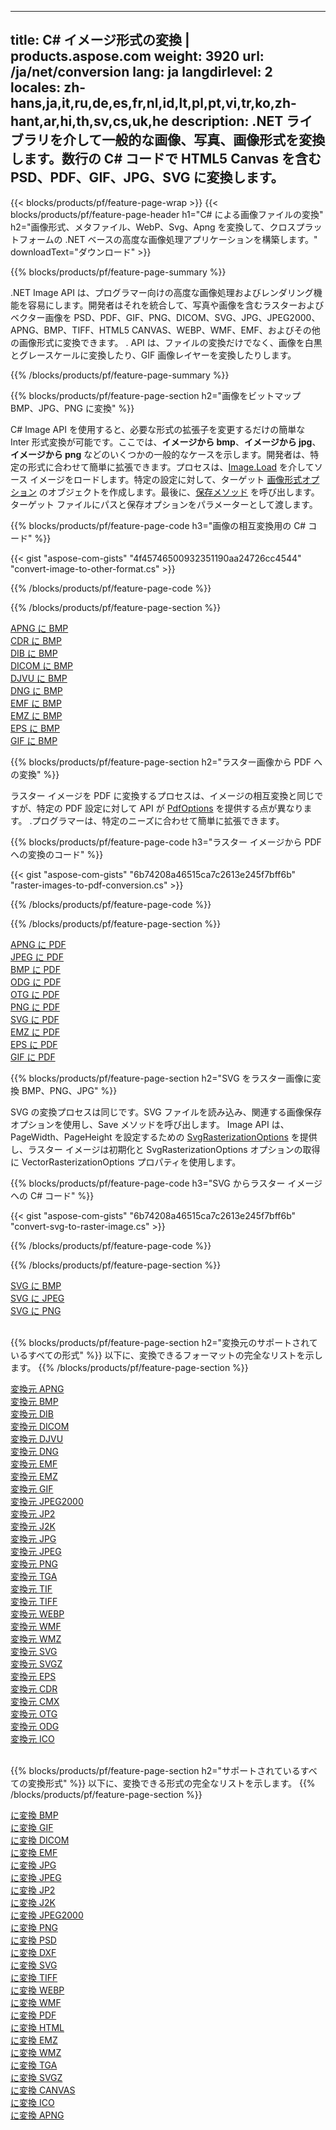 ﻿
---
title: C# イメージ形式の変換 | products.aspose.com 
weight: 3920
url: /ja/net/conversion 
lang: ja
langdirlevel: 2
locales: zh-hans,ja,it,ru,de,es,fr,nl,id,lt,pl,pt,vi,tr,ko,zh-hant,ar,hi,th,sv,cs,uk,he
description: .NET ライブラリを介して一般的な画像、写真、画像形式を変換します。数行の C# コードで HTML5 Canvas を含む PSD、PDF、GIF、JPG、SVG に変換します。
---

{{< blocks/products/pf/feature-page-wrap >}}
{{< blocks/products/pf/feature-page-header h1="C# による画像ファイルの変換" h2="画像形式、メタファイル、WebP、Svg、Apng を変換して、クロスプラットフォームの .NET ベースの高度な画像処理アプリケーションを構築します。" downloadText="ダウンロード" >}}

{{% blocks/products/pf/feature-page-summary %}}

.NET Image API は、プログラマー向けの高度な画像処理およびレンダリング機能を容易にします。開発者はそれを統合して、写真や画像を含むラスターおよびベクター画像を PSD、PDF、GIF、PNG、DICOM、SVG、JPG、JPEG2000、APNG、BMP、TIFF、HTML5 CANVAS、WEBP、WMF、EMF、およびその他の画像形式に変換できます。 . API は、ファイルの変換だけでなく、画像を白黒とグレースケールに変換したり、GIF 画像レイヤーを変換したりします。

{{% /blocks/products/pf/feature-page-summary  %}}

{{% blocks/products/pf/feature-page-section  h2="画像をビットマップ BMP、JPG、PNG に変換" %}}

C# Image API を使用すると、必要な形式の拡張子を変更するだけの簡単な Inter 形式変換が可能です。ここでは、**イメージから bmp**、**イメージから jpg**、**イメージから png** などのいくつかの一般的なケースを示します。開発者は、特定の形式に合わせて簡単に拡張できます。プロセスは、[Image.Load](https://apireference.aspose.com/imaging/net/aspose.imaging/image/methods/load) を介してソース イメージをロードします。特定の設定に対して、ターゲット [画像形式オプション](https://apireference.aspose.com/imaging/net/aspose.imaging.imageoptions) のオブジェクトを作成します。最後に、[保存メソッド](https://apireference.aspose.com/imaging/net/aspose.imaging.image/save/methods/4) を呼び出します。ターゲット ファイルにパスと保存オプションをパラメーターとして渡します。

{{% blocks/products/pf/feature-page-code h3="画像の相互変換用の C# コード" %}}

{{< gist "aspose-com-gists" "4f45746500932351190aa24726cc4544" "convert-image-to-other-format.cs" >}}

{{% /blocks/products/pf/feature-page-code  %}}

{{% /blocks/products/pf/feature-page-section %}}

<div class="container-fluid productfamilypage bg-gray">
    <div class="convertypes bg-gray agp-content section">
        <div class="container">
		<div class="row other-converters">
		   <div class="col-md-2 other-converter remove-lp remove-rp">
		      <a href="/imaging/ja/net/conversion/apng-to-bmp/">APNG に BMP</a>
		   </div>
		   <div class="col-md-2 other-converter remove-lp remove-rp">
		      <a href="/imaging/ja/net/conversion/cdr-to-bmp/">CDR に BMP</a>
		   </div>
		   <div class="col-md-2 other-converter remove-lp remove-rp">
		      <a href="/imaging/ja/net/conversion/dib-to-bmp/">DIB に BMP</a>
		   </div>
		   <div class="col-md-2 other-converter remove-lp remove-rp">
		      <a href="/imaging/ja/net/conversion/dicom-to-bmp/">DICOM に BMP</a>
		   </div>
 		   <div class="col-md-2 other-converter remove-lp remove-rp">
		      <a href="/imaging/ja/net/conversion/djvu-to-bmp/">DJVU に BMP</a>
		   </div>
		   <div class="col-md-2 other-converter remove-lp remove-rp">
		      <a href="/imaging/ja/net/conversion/dng-to-bmp/">DNG に BMP</a>
		   </div>
		   <div class="col-md-2 other-converter remove-lp remove-rp">
		      <a href="/imaging/ja/net/conversion/emf-to-bmp/">EMF に BMP</a>
		   </div>
		   <div class="col-md-2 other-converter remove-lp remove-rp">
		      <a href="/imaging/ja/net/conversion/emz-to-bmp/">EMZ に BMP</a>
		   </div>
		   <div class="col-md-2 other-converter remove-lp remove-rp">
		      <a href="/imaging/ja/net/conversion/eps-to-bmp/">EPS に BMP</a>
		   </div>
		   <div class="col-md-2 other-converter remove-lp remove-rp">
		      <a href="/imaging/ja/net/conversion/gif-to-bmp/">GIF に BMP</a>
		   </div>
		</div>
	</div>
    </div>
</div>

{{% blocks/products/pf/feature-page-section  h2="ラスター画像から PDF への変換" %}}

ラスター イメージを PDF に変換するプロセスは、イメージの相互変換と同じですが、特定の PDF 設定に対して API が [PdfOptions](https://apireference.aspose.com/imaging/net/aspose.imaging.imageoptions/pdfoptions) を提供する点が異なります。 .プログラマーは、特定のニーズに合わせて簡単に拡張できます。

{{% blocks/products/pf/feature-page-code h3="ラスター イメージから PDF への変換のコード" %}}

{{< gist "aspose-com-gists" "6b74208a46515ca7c2613e245f7bff6b" "raster-images-to-pdf-conversion.cs" >}}

{{% /blocks/products/pf/feature-page-code  %}}

{{% /blocks/products/pf/feature-page-section %}}

<div class="container-fluid productfamilypage bg-gray">
    <div class="convertypes bg-gray agp-content section">
        <div class="container">
		<div class="row other-converters">
		   <div class="col-md-2 other-converter remove-lp remove-rp">
		      <a href="/imaging/ja/net/conversion/apng-to-PDF/">APNG に PDF</a>
		   </div>
		   <div class="col-md-2 other-converter remove-lp remove-rp">
		      <a href="/imaging/ja/net/conversion/jpeg-to-PDF/">JPEG に PDF</a>
		   </div>
		   <div class="col-md-2 other-converter remove-lp remove-rp">
		      <a href="/imaging/ja/net/conversion/bmp-to-PDF/">BMP に PDF</a>
		   </div>
		   <div class="col-md-2 other-converter remove-lp remove-rp">
		      <a href="/imaging/ja/net/conversion/odg-to-PDF/">ODG に PDF</a>
		   </div>
 		   <div class="col-md-2 other-converter remove-lp remove-rp">
		      <a href="/imaging/ja/net/conversion/otg-to-PDF/">OTG に PDF</a>
		   </div>
		   <div class="col-md-2 other-converter remove-lp remove-rp">
		      <a href="/imaging/ja/net/conversion/png-to-PDF/">PNG に PDF</a>
		   </div>
		   <div class="col-md-2 other-converter remove-lp remove-rp">
		      <a href="/imaging/ja/net/conversion/svg-to-PDF/">SVG に PDF</a>
		   </div>
		   <div class="col-md-2 other-converter remove-lp remove-rp">
		      <a href="/imaging/ja/net/conversion/emz-to-PDF/">EMZ に PDF</a>
		   </div>
		   <div class="col-md-2 other-converter remove-lp remove-rp">
		      <a href="/imaging/ja/net/conversion/eps-to-PDF/">EPS に PDF</a>
		   </div>
		   <div class="col-md-2 other-converter remove-lp remove-rp">
		      <a href="/imaging/ja/net/conversion/gif-to-PDF/">GIF に PDF</a>
		   </div>
		</div>
	</div>
    </div>
</div>

{{% blocks/products/pf/feature-page-section  h2="SVG をラスター画像に変換 BMP、PNG、JPG" %}}

SVG の変換プロセスは同じです。SVG ファイルを読み込み、関連する画像保存オプションを使用し、Save メソッドを呼び出します。 Image API は、PageWidth、PageHeight を設定するための [SvgRasterizationOptions](https://apireference.aspose.com/imaging/net/aspose.imaging.imageoptions/svgrasterizationoptions) を提供し、ラスター イメージは初期化と SvgRasterizationOptions オプションの取得に VectorRasterizationOptions プロパティを使用します。 

{{% blocks/products/pf/feature-page-code h3="SVG からラスター イメージへの C# コード" %}}

{{< gist "aspose-com-gists" "6b74208a46515ca7c2613e245f7bff6b" "convert-svg-to-raster-image.cs" >}}

{{% /blocks/products/pf/feature-page-code  %}}

{{% /blocks/products/pf/feature-page-section %}}

<div class="container-fluid productfamilypage bg-gray">
    <div class="convertypes bg-gray agp-content section">
        <div class="container">
		<div class="row other-converters">
		   <div class="col-md-2 other-converter remove-lp remove-rp">
		      <a href="/imaging/ja/net/conversion/SVG-to-bmp/">SVG に BMP</a>
		   </div>
		   <div class="col-md-2 other-converter remove-lp remove-rp">
		      <a href="/imaging/ja/net/conversion/SVG-to-jpeg/">SVG に JPEG</a>
		   </div>
		   <div class="col-md-2 other-converter remove-lp remove-rp">
		      <a href="/imaging/ja/net/conversion/SVG-to-png/">SVG に PNG</a>
		   </div>		   
		</div>
	</div>
    </div>
</div>
<br/>

{{% blocks/products/pf/feature-page-section  h2="変換元のサポートされているすべての形式" %}}
以下に、変換できるフォーマットの完全なリストを示します。
{{% /blocks/products/pf/feature-page-section %}}
<div class="container-fluid productfamilypage bg-gray">
    <div class="convertypes bg-gray agp-content section">
        <div class="container">
		<div class="row other-converters">
		    <div class='col-md-2 other-converter remove-lp remove-rp'><a href="/imaging/ja/net/conversion/from/apng" >変換元 APNG</a></div>
<div class='col-md-2 other-converter remove-lp remove-rp'><a href="/imaging/ja/net/conversion/from/bmp" >変換元 BMP</a></div>
<div class='col-md-2 other-converter remove-lp remove-rp'><a href="/imaging/ja/net/conversion/from/dib" >変換元 DIB</a></div>
<div class='col-md-2 other-converter remove-lp remove-rp'><a href="/imaging/ja/net/conversion/from/dicom" >変換元 DICOM</a></div>
<div class='col-md-2 other-converter remove-lp remove-rp'><a href="/imaging/ja/net/conversion/from/djvu" >変換元 DJVU</a></div>
<div class='col-md-2 other-converter remove-lp remove-rp'><a href="/imaging/ja/net/conversion/from/dng" >変換元 DNG</a></div>
<div class='col-md-2 other-converter remove-lp remove-rp'><a href="/imaging/ja/net/conversion/from/emf" >変換元 EMF</a></div>
<div class='col-md-2 other-converter remove-lp remove-rp'><a href="/imaging/ja/net/conversion/from/emz" >変換元 EMZ</a></div>
<div class='col-md-2 other-converter remove-lp remove-rp'><a href="/imaging/ja/net/conversion/from/gif" >変換元 GIF</a></div>
<div class='col-md-2 other-converter remove-lp remove-rp'><a href="/imaging/ja/net/conversion/from/jpeg2000" >変換元 JPEG2000</a></div>
<div class='col-md-2 other-converter remove-lp remove-rp'><a href="/imaging/ja/net/conversion/from/jp2" >変換元 JP2</a></div>
<div class='col-md-2 other-converter remove-lp remove-rp'><a href="/imaging/ja/net/conversion/from/j2k" >変換元 J2K</a></div>
<div class='col-md-2 other-converter remove-lp remove-rp'><a href="/imaging/ja/net/conversion/from/jpg" >変換元 JPG</a></div>
<div class='col-md-2 other-converter remove-lp remove-rp'><a href="/imaging/ja/net/conversion/from/jpeg" >変換元 JPEG</a></div>
<div class='col-md-2 other-converter remove-lp remove-rp'><a href="/imaging/ja/net/conversion/from/png" >変換元 PNG</a></div>
<div class='col-md-2 other-converter remove-lp remove-rp'><a href="/imaging/ja/net/conversion/from/tga" >変換元 TGA</a></div>
<div class='col-md-2 other-converter remove-lp remove-rp'><a href="/imaging/ja/net/conversion/from/tif" >変換元 TIF</a></div>
<div class='col-md-2 other-converter remove-lp remove-rp'><a href="/imaging/ja/net/conversion/from/tiff" >変換元 TIFF</a></div>
<div class='col-md-2 other-converter remove-lp remove-rp'><a href="/imaging/ja/net/conversion/from/webp" >変換元 WEBP</a></div>
<div class='col-md-2 other-converter remove-lp remove-rp'><a href="/imaging/ja/net/conversion/from/wmf" >変換元 WMF</a></div>
<div class='col-md-2 other-converter remove-lp remove-rp'><a href="/imaging/ja/net/conversion/from/wmz" >変換元 WMZ</a></div>
<div class='col-md-2 other-converter remove-lp remove-rp'><a href="/imaging/ja/net/conversion/from/svg" >変換元 SVG</a></div>
<div class='col-md-2 other-converter remove-lp remove-rp'><a href="/imaging/ja/net/conversion/from/svgz" >変換元 SVGZ</a></div>
<div class='col-md-2 other-converter remove-lp remove-rp'><a href="/imaging/ja/net/conversion/from/eps" >変換元 EPS</a></div>
<div class='col-md-2 other-converter remove-lp remove-rp'><a href="/imaging/ja/net/conversion/from/cdr" >変換元 CDR</a></div>
<div class='col-md-2 other-converter remove-lp remove-rp'><a href="/imaging/ja/net/conversion/from/cmx" >変換元 CMX</a></div>
<div class='col-md-2 other-converter remove-lp remove-rp'><a href="/imaging/ja/net/conversion/from/otg" >変換元 OTG</a></div>
<div class='col-md-2 other-converter remove-lp remove-rp'><a href="/imaging/ja/net/conversion/from/odg" >変換元 ODG</a></div>
<div class='col-md-2 other-converter remove-lp remove-rp'><a href="/imaging/ja/net/conversion/from/ico" >変換元 ICO</a></div>
                </div>
        </div>
    </div>
</div>
<br/>

{{% blocks/products/pf/feature-page-section  h2="サポートされているすべての変換形式" %}}
以下に、変換できる形式の完全なリストを示します。
{{% /blocks/products/pf/feature-page-section %}}
<div class="container-fluid productfamilypage bg-gray">
    <div class="convertypes bg-gray agp-content section">
        <div class="container">
		<div class="row other-converters">
		    <div class='col-md-2 other-converter remove-lp remove-rp'><a href="/imaging/ja/net/conversion/to/bmp" >に変換 BMP</a></div>
<div class='col-md-2 other-converter remove-lp remove-rp'><a href="/imaging/ja/net/conversion/to/gif" >に変換 GIF</a></div>
<div class='col-md-2 other-converter remove-lp remove-rp'><a href="/imaging/ja/net/conversion/to/dicom" >に変換 DICOM</a></div>
<div class='col-md-2 other-converter remove-lp remove-rp'><a href="/imaging/ja/net/conversion/to/emf" >に変換 EMF</a></div>
<div class='col-md-2 other-converter remove-lp remove-rp'><a href="/imaging/ja/net/conversion/to/jpg" >に変換 JPG</a></div>
<div class='col-md-2 other-converter remove-lp remove-rp'><a href="/imaging/ja/net/conversion/to/jpeg" >に変換 JPEG</a></div>
<div class='col-md-2 other-converter remove-lp remove-rp'><a href="/imaging/ja/net/conversion/to/jp2" >に変換 JP2</a></div>
<div class='col-md-2 other-converter remove-lp remove-rp'><a href="/imaging/ja/net/conversion/to/j2k" >に変換 J2K</a></div>
<div class='col-md-2 other-converter remove-lp remove-rp'><a href="/imaging/ja/net/conversion/to/jpeg2000" >に変換 JPEG2000</a></div>
<div class='col-md-2 other-converter remove-lp remove-rp'><a href="/imaging/ja/net/conversion/to/png" >に変換 PNG</a></div>
<div class='col-md-2 other-converter remove-lp remove-rp'><a href="/imaging/ja/net/conversion/to/psd" >に変換 PSD</a></div>
<div class='col-md-2 other-converter remove-lp remove-rp'><a href="/imaging/ja/net/conversion/to/dxf" >に変換 DXF</a></div>
<div class='col-md-2 other-converter remove-lp remove-rp'><a href="/imaging/ja/net/conversion/to/svg" >に変換 SVG</a></div>
<div class='col-md-2 other-converter remove-lp remove-rp'><a href="/imaging/ja/net/conversion/to/tiff" >に変換 TIFF</a></div>
<div class='col-md-2 other-converter remove-lp remove-rp'><a href="/imaging/ja/net/conversion/to/webp" >に変換 WEBP</a></div>
<div class='col-md-2 other-converter remove-lp remove-rp'><a href="/imaging/ja/net/conversion/to/wmf" >に変換 WMF</a></div>
<div class='col-md-2 other-converter remove-lp remove-rp'><a href="/imaging/ja/net/conversion/to/pdf" >に変換 PDF</a></div>
<div class='col-md-2 other-converter remove-lp remove-rp'><a href="/imaging/ja/net/conversion/to/html" >に変換 HTML</a></div>
<div class='col-md-2 other-converter remove-lp remove-rp'><a href="/imaging/ja/net/conversion/to/emz" >に変換 EMZ</a></div>
<div class='col-md-2 other-converter remove-lp remove-rp'><a href="/imaging/ja/net/conversion/to/wmz" >に変換 WMZ</a></div>
<div class='col-md-2 other-converter remove-lp remove-rp'><a href="/imaging/ja/net/conversion/to/tga" >に変換 TGA</a></div>
<div class='col-md-2 other-converter remove-lp remove-rp'><a href="/imaging/ja/net/conversion/to/svgz" >に変換 SVGZ</a></div>
<div class='col-md-2 other-converter remove-lp remove-rp'><a href="/imaging/ja/net/conversion/to/canvas" >に変換 CANVAS</a></div>
<div class='col-md-2 other-converter remove-lp remove-rp'><a href="/imaging/ja/net/conversion/to/ico" >に変換 ICO</a></div>
<div class='col-md-2 other-converter remove-lp remove-rp'><a href="/imaging/ja/net/conversion/to/apng" >に変換 APNG</a></div>
                </div>
        </div>
    </div>
</div>
<br/>


